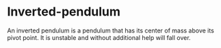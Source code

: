 # Inverted-pendulum
An inverted pendulum is a pendulum that has its center of mass above its pivot point. It is unstable and without additional help will fall over.
